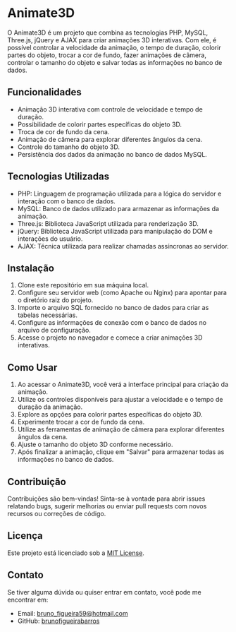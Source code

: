 # Animate3D

O Animate3D é um projeto que combina as tecnologias PHP, MySQL, Three.js, jQuery e AJAX para criar animações 3D interativas. Com ele, é possível controlar a velocidade da animação, o tempo de duração, colorir partes do objeto, trocar a cor de fundo, fazer animações de câmera, controlar o tamanho do objeto e salvar todas as informações no banco de dados.

## Funcionalidades

- Animação 3D interativa com controle de velocidade e tempo de duração.
- Possibilidade de colorir partes específicas do objeto 3D.
- Troca de cor de fundo da cena.
- Animação de câmera para explorar diferentes ângulos da cena.
- Controle do tamanho do objeto 3D.
- Persistência dos dados da animação no banco de dados MySQL.

## Tecnologias Utilizadas

- PHP: Linguagem de programação utilizada para a lógica do servidor e interação com o banco de dados.
- MySQL: Banco de dados utilizado para armazenar as informações da animação.
- Three.js: Biblioteca JavaScript utilizada para renderização 3D.
- jQuery: Biblioteca JavaScript utilizada para manipulação do DOM e interações do usuário.
- AJAX: Técnica utilizada para realizar chamadas assíncronas ao servidor.

## Instalação

1. Clone este repositório em sua máquina local.
2. Configure seu servidor web (como Apache ou Nginx) para apontar para o diretório raiz do projeto.
3. Importe o arquivo SQL fornecido no banco de dados para criar as tabelas necessárias.
4. Configure as informações de conexão com o banco de dados no arquivo de configuração.
5. Acesse o projeto no navegador e comece a criar animações 3D interativas.

## Como Usar

1. Ao acessar o Animate3D, você verá a interface principal para criação da animação.
2. Utilize os controles disponíveis para ajustar a velocidade e o tempo de duração da animação.
3. Explore as opções para colorir partes específicas do objeto 3D.
4. Experimente trocar a cor de fundo da cena.
5. Utilize as ferramentas de animação de câmera para explorar diferentes ângulos da cena.
6. Ajuste o tamanho do objeto 3D conforme necessário.
7. Após finalizar a animação, clique em "Salvar" para armazenar todas as informações no banco de dados.

## Contribuição

Contribuições são bem-vindas! Sinta-se à vontade para abrir issues relatando bugs, sugerir melhorias ou enviar pull requests com novos recursos ou correções de código.

## Licença

Este projeto está licenciado sob a [MIT License](LICENSE).

## Contato

Se tiver alguma dúvida ou quiser entrar em contato, você pode me encontrar em:

- Email: bruno_figueira59@hotmail.com
- GitHub: [brunofigueirabarros](https://github.com/brunofigueirabarros)

